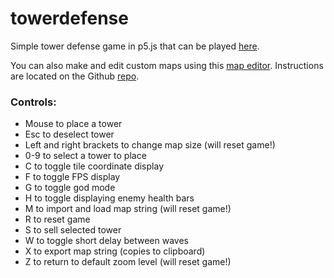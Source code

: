 # towerdefense
Simple tower defense game in p5.js that can be played
[here](https://xithiox.github.io/towerdefense/).

You can also make and edit custom maps using this
[map editor](https://xithiox.github.io/td-editor/). Instructions are
located on the Github [repo](https://github.com/xithiox/td-editor/).

### Controls:
* Mouse to place a tower
* Esc to deselect tower
* Left and right brackets to change map size (will reset game!)
* 0-9 to select a tower to place
* C to toggle tile coordinate display
* F to toggle FPS display
* G to toggle god mode
* H to toggle displaying enemy health bars
* M to import and load map string (will reset game!)
* R to reset game
* S to sell selected tower
* W to toggle short delay between waves
* X to export map string (copies to clipboard)
* Z to return to default zoom level (will reset game!)
